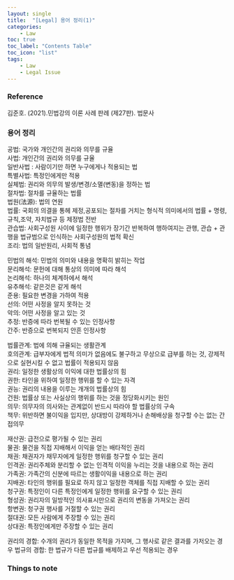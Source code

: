```yaml
---
layout: single
title:  "[Legal] 용어 정리(1)"
categories:
    - Law
toc: true
toc_label: "Contents Table"
toc_icon: "list"
tags: 
    - Law
    - Legal Issue
---
```


### Reference

김준호. (2021).민법강의 이론 사례 판례 (제27판). 법문사


### 용어 정리


공법: 국가와 개인간의 권리와 의무를 규율  
사법: 개인간의 권리와 의무를 규율  
    일반사법 : 사람이기만 하면 누구에게나 적용되는 법  
    특별사법: 특정인에게만 적용  
실체법: 권리와 의무의 발생/변경/소멸(변동)을 정하는 법   
절차법: 절차를 규율하는 법률   
법원(法源): 법의 연원   
법률: 국회의 의결을 통헤 제정,공포되는 절차를 거치는 형식적 의미에서의 법률 + 명령,규칙,조약, 자치법규 등 제정법 전반  
관습법: 사회구성원 사이에 일정한 행위가 장기간 반복하여 행하여지는 관행, 관습 + 관행을 법규범으로 인식하는 사회구성원의 법적 확신   
조리: 법의 일반원리, 사회적 통념   


민법의 해석: 민법의 의미와 내용을 명확히 밝히는 작업   
    문리해석: 문헌에 대해 통상의 의미에 따라 해석  
    논리해석: 하나의 체계하에서 해석  
    유추해석: 같은것은 같게 해석  
준용: 필요한 변경을 가하여 적용  
선의: 어떤 사정을 알지 못하는 것  
악의: 어떤 사정을 알고 있는 것  
추정: 반증에 따라 번복될 수 있는 인정사항  
간주: 반증으로 번복되지 안흔 인정사항   


법률관계: 법에 의해 규율되는 생활관계  
호의관계: 급부자에게 법적 의미가 없음에도 불구하고 무상으로 급부를 하는 것, 강제적으로 실현시킬 수 없고 법률이 적용되지 않음   
권리: 일정한 생활상의 이익에 대한 법률상의 힘   
권한: 타인을 위하여 일정한 행위를 할 수 있는 자격   
권능: 권리의 내용을 이루는 개개의 법률상의 힘  
건원: 법률상 또는 사실상의 행위를 하는 것을 정당화시키는 원인   
의무: 의무자의 의사와는 관계없이 반드시 따라야 할 법률상의 구속   
책무: 위반하면 불이익을 입지만, 상대방이 강제하거나 손해배상을 청구할 수는 없는 간접의무   


재산권: 급전으로 평가될 수 있는 권리  
    물권: 물건을 직접 지배해서 이익을 얻는 배타적인 권리  
    채권: 채권자가 채무자에게 일정한 행위를 청구할 수 있는 권리    
인격권: 권리주체와 분리할 수 없는 인격적 이익을 누리는 것을 내용으로 하는 권리   
가족권: 가족간의 신분에 따르는 생활이익을 내용으로 하는 권리  
지배권: 타인의 행위를 필요로 하지 않고 일정한 객체를 직접 지배할 수 있는 권리  
청구권: 특정인이 다른 특정인에게 일정한 행위를 요구할 수 있는 권리  
형성권: 권리자의 일방적인 의사표시만으로 권리의 변동을 가져오는 권리   
항변권: 청구권 행사를 거절할 수 있는 권리  
절대권: 모든 사람에게 주장할 수 있는 권리  
상대권: 특정인에게만 주장할 수 있는 권리  



권리의 경합: 수개의 권리가 동일한 목적을 가지며, 그 행사로 같은 결과를 가저오는 경우
법규의 경합: 한 법규가 다른 법규를 배제하고 우선 적용되는 경우 




### Things to note


